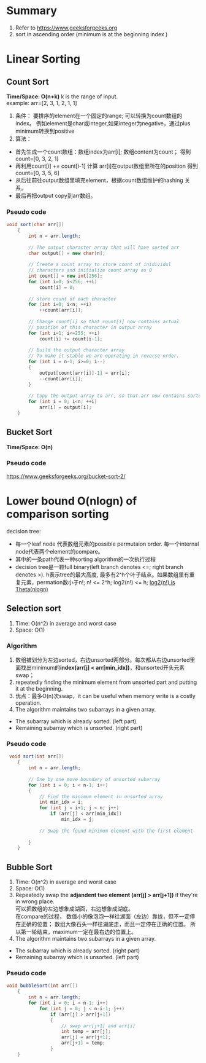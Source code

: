 # Summary
1. Refer to https://www.geeksforgeeks.org 
2. sort in ascending order (minimum is at the beginning index )

# Linear Sorting
## Count Sort
**Time/Space: O(n+k)** k is the range of input.  
example: arr=[2, 3, 1, 2, 1, 1]   
1. 条件： 要排序的element在一个固定的range; 可以转换为count数组的index。 例如element是char或integer,如果integer为negative，通过plus minimum转换到positive 
2. 算法： 
* 首先生成一个count数组：数组index为arr[i]; 数组content为count； 得到count=[0, 3, 2, 1]  
* 再利用count[i] += count[i-1] 计算 arr[i]在output数组里所在的position 得到count=[0, 3, 5, 6]
* 从后往前往output数组里填充element，根据count数组维护的hashing 关系。
* 最后再把output copy到arr数组。

### Pseudo code
```java
void sort(char arr[]) 
    { 
        int n = arr.length; 
  
        // The output character array that will have sorted arr 
        char output[] = new char[n]; 
  
        // Create a count array to store count of inidividul 
        // characters and initialize count array as 0 
        int count[] = new int[256]; 
        for (int i=0; i<256; ++i) 
            count[i] = 0; 
  
        // store count of each character 
        for (int i=0; i<n; ++i) 
            ++count[arr[i]]; 
  
        // Change count[i] so that count[i] now contains actual 
        // position of this character in output array 
        for (int i=1; i<=255; ++i) 
            count[i] += count[i-1]; 
  
        // Build the output character array 
        // To make it stable we are operating in reverse order. 
        for (int i = n-1; i>=0; i--) 
        { 
            output[count[arr[i]]-1] = arr[i]; 
            --count[arr[i]]; 
        } 
  
        // Copy the output array to arr, so that arr now contains sorted characters 
        for (int i = 0; i<n; ++i) 
            arr[i] = output[i]; 
    }
```
## Bucket Sort
**Time/Space: O(n)**
### Pseudo code 
https://www.geeksforgeeks.org/bucket-sort-2/

# Lower bound O(nlogn) of comparison sorting
decision tree:     
* 每一个leaf node 代表数组元素的possible permutaion order.  每一个internal node代表两个element的compare。 
* 其中的一条path代表一种sorting algorithm的一次执行过程
* decision tree是一颗full binary(left branch denotes <=; right branch denotes >). h表示tree的最大高度, 最多有2^h个叶子结点。如果数组里有重复元素，permation数小于n!; 
n! <= 2^h; log2(n!) <= h; [log2(n!) is Theta(nlogn)](https://stackoverflow.com/questions/2095395/is-logn-%CE%98n-logn)

## Selection sort
1. Time: O(n^2) in average and worst case 
2. Space: O(1) 
### Algorithm
1. 数组被划分为左边sorted，右边unsorted两部分。每次都从右边unsorted里面找出minimum的**index(arr[j] < arr[min_idx])**，和unsorted开头元素swap；   
2. repeatedly finding the minimum element from unsorted part and putting it at the beginning.  
3. 优点：最多O(n)次swap，it can be useful when memory write is a costly operation.  
4. The algorithm maintains two subarrays in a given array.  
  * The subarray which is already sorted. (left part)
  * Remaining subarray which is unsorted. (right part)
### Pseudo code
```java
 void sort(int arr[]) 
    { 
        int n = arr.length; 
  
        // One by one move boundary of unsorted subarray 
        for (int i = 0; i < n-1; i++) 
        { 
            // Find the minimum element in unsorted array 
            int min_idx = i; 
            for (int j = i+1; j < n; j++) 
                if (arr[j] < arr[min_idx]) 
                    min_idx = j; 
  
            // Swap the found minimum element with the first element 
    
        } 
    } 
```

## Bubble Sort
1. Time: O(n^2) in average and worst case   
2. Space: O(1)   
3. Repeatedly swap the **adjandent two element (arr[j] > arr[j+1])** if they're in wrong place.   
可以把数组的左边想象成湖面，右边想象成湖底。    
在compare的过程， 数值小的像泡泡一样往湖面（左边）靠拢，但不一定停在正确的位置； 数组大像石头一样往湖底走，而且一定停在正确的位置。
所以第一轮结束，maximum一定在最右边的位置上。
4. The algorithm maintains two subarrays in a given array.  
  * The subarray which is already sorted. (right part)
  * Remaining subarray which is unsorted. (left part)
### Pseudo code 
```java
void bubbleSort(int arr[]) 
    { 
        int n = arr.length; 
        for (int i = 0; i < n-1; i++) 
            for (int j = 0; j < n-i-1; j++) 
                if (arr[j] > arr[j+1]) 
                { 
                    // swap arr[j+1] and arr[i] 
                    int temp = arr[j]; 
                    arr[j] = arr[j+1]; 
                    arr[j+1] = temp; 
                } 
    } 
```
